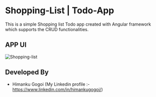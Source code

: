 # Shopping-List | Todo-App

This is a simple Shopping list Todo app created with Angular framework which supports the CRUD functionalities.

## APP UI
![Shopping-list](https://github.com/himanku/Shopping-List-Todo/assets/57268357/0f534979-3b3c-4b92-8358-195708847e86)

## Developed By
- Himanku Gogoi (My Linkedin profile :- https://www.linkedin.com/in/himankugogoi/)
